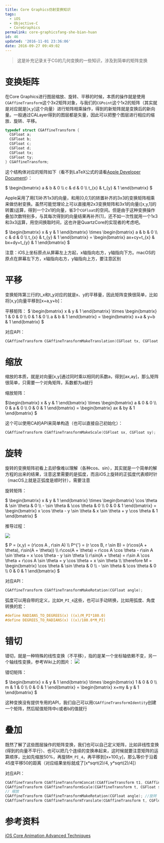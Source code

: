 ```yaml
---
title: Core Graphics仿射变换知识
tags:
  - iOS
  - Objective-C
  - CoreGraphics
permalink: core-graphicsfang-she-bian-huan
id: 46
updated: '2016-11-01 23:36:06'
date: 2016-09-27 09:49:02
---
```


> 这是补充记录关于CG的几何变换的一些知识，涉及到简单的矩阵变换

# 变换矩阵

在Core Graphics进行图层缩放、旋转、平移的时候，本质的操作就是使用`CGAffineTransform`这个3x2矩阵对象，与我们的`CGPoint`这个1x2的矩阵（其实就是对应就是[x,y]这个向量）进行矩阵相乘操作，得到的新矩阵就是变换后的新向量。一般通过CALayer得到的图层都是矢量，因此可以把整个图层进行相应的缩放、旋转、平移。

```objectivec
typedef struct CGAffineTransform { 
  CGFloat a; 
  CGFloat b; 
  CGFloat c; 
  CGFloat d; 
  CGFloat tx; 
  CGFloat ty; 
} CGAffineTransform;
```

这个结构体对应的矩阵如下（看不到LaTeX公式的请看[Apple Developer Document](https://developer.apple.com/reference/coregraphics/1455865-cgaffinetransformmake)）：

$ \begin{bmatrix} a & b & 0 \\\ c & d & 0 \\\ t\_{x} & t\_{y} & 1 \end{bmatrix} $

Apple采用了用[1]补齐1x3的向量，和用[0,0,1]的转置补齐的3x3的变换矩阵相乘来做仿射变换。虽然可能觉理论上可以直接用2x3变换矩阵和3x1的向量([x,y,1]的转置)运算，得到一个2x1的向量，省3个`CGFloat`的空间。但是由于这种变换操作叠加次数特别多，与其每次得到的向量结果再补齐[1]，还不如一次性就用一个1x3和3x3运算，用空间换取时间，这也许是QuartzCore的实现者的考虑吧。

$ \begin{bmatrix} x & y & 1 \end{bmatrix} \times \begin{bmatrix} a & b & 0 \\\ c & d & 0 \\\ t\_{x} & t\_{y} & 1 \end{bmatrix} = \begin{bmatrix} ax+cy+t\_{x} & bx+dy+t\_{y} & 1 \end{bmatrix} $


注意：iOS上坐标原点从屏幕左上方起，x轴指向右方，y轴指向下方。macOS的原点在屏幕左下方，x轴指向右方，y轴指向上方，要注意区别

# 平移

变换矩阵第三行的t\_x和t\_y对应的就是x、y的平移量，因此矩阵变换很简单，比如将[x,y]向量平移到[x+a,y+b]：

平移矩阵：
$ \begin{bmatrix} x & y & 1 \end{bmatrix} \times \begin{bmatrix} 1 & 0 & 0 \\\ 0 & 1 & 0 \\\ a & b & 1 \end{bmatrix} = \begin{bmatrix} x+a & y+b & 1 \end{bmatrix} $

对应API：

```objectivec
CGAffineTransform CGAffineTransformMakeTranslation(CGFloat tx, CGFloat ty);
```

# 缩放
缩放的本质，就是对向量[x,y]通过同时乘以相同的系数a，得到[ax,ay]，那么矩阵很简单，只需要一个对角矩阵，系数都为a就行

缩放矩阵：

$\begin{bmatrix} x & y & 1 \end{bmatrix} \times \begin{bmatrix} a & 0 & 0 \\\ 0 & a & 0 \\\ 0 & 0 & 1 \end{bmatrix} = \begin{bmatrix} ax & by & 1 \end{bmatrix} $

这个可以使用CA的API来简单构造（也可以直接自己初始化）：

```objectivec
CGAffineTransform CGAffineTransformMakeScale(CGFloat sx, CGFloat sy);
```

# 旋转
旋转的变换矩阵初看上去好像难以理解（各种cos、sin），其实就是一个简单的解方程的出来的结果，注意这里需要的是弧度，而且iOS上旋转的正弧度代表顺时针（macOS上就是正弧度是顺时针），需要注意

旋转矩阵：

$ \begin{bmatrix} x & y & 1 \end{bmatrix} \times \begin{bmatrix} \cos \theta & \sin \theta & 0 \\\ - \sin \theta & \cos \theta & 0 \\\ 0 & 0 & 1 \end{bmatrix} = \begin{bmatrix} x \cos \theta - y \sin \theta & x \sin \theta + y \cos \theta & 1 \end{bmatrix} $

推导过程：

![](http://7xsf4p.com1.z0.glb.clouddn.com/image/4/ef/04946d0b15517c28f52f8aaf7a850.png)

$ P = (x,y) = (r\cos A , r\sin A) \\\ P^{'} = (r \cos B, r \sin B) = (r\cos(A + \theta), r\sin(A + \theta)) \\\ r\cos(A + \theta) = r\cos A \cos \theta - r\sin A \sin \theta = x \cos \theta - y \sin \theta \\\ r\sin(A + \theta) = r\sin A \cos \theta + r\cos A \sin \theta = y \cos \theta + x \sin \theta \\\ \therefore M = \begin{bmatrix} \cos \theta & \sin \theta & 0 \\\ - \sin \theta & \cos \theta & 0 \\\ 0 & 0 & 1 \end{bmatrix} $

对应API：

```objectivec
CGAffineTransform CGAffineTransformMakeRotation(CGFloat angle);
```

弧度可以用自带的定义，比如`M_PI_4`这些，也可以手动转换，比如用弧度、角度转换的宏：

```objectivec
#define RADIANS_TO_DEGREES(x) ((x)/M_PI*180.0) 
#define DEGREES_TO_RADIANS(x) ((x)/180.0*M_PI)
```

# 错切

错切，就是一种特殊的线性变换（不平移），指的是某一个坐标轴依赖不变，另一个轴线性变换，参考Wiki上的图片：
![](https://upload.wikimedia.org/wikipedia/commons/0/08/Eigen.jpg)

错切矩阵：

$ \begin{bmatrix} x & y & 1 \end{bmatrix} \times \begin{bmatrix} 1 & 0 & 0 \\\ m & 1 & 0 \\\ 0 & 0 & 1 \end{bmatrix} = \begin{bmatrix} x+my & y & 1 \end{bmatrix} $

这种变换没有提供专用的API，我们自己可以用`CGAffineTransformIdentity`创建一个矩阵，然后赋值矩阵中c或者b的值就行

# 叠加
既然了解了这些图层操作的矩阵变换，我们也可以自己定义矩阵，比如非线性变换(得到的向量不平行）、也可以把几个连续的变换串起来，这时候就要注意矩阵的运算顺序，比如先缩放50%，再旋转`M_PI_4`，再平移到[x+100,y]，那么等价于沿着45度平移50的距离（对应结果坐标就成了[x\*sqrt(2)/4, y\*sqrt(2)/4]）

对应API：

```objectivec
CGAffineTransform CGAffineTransformConcat(CGAffineTransform t1, CGAffineTransform t2); // 最通用
CGAffineTransform CGAffineTransformScale(CGAffineTransform t, CGFloat sx, CGFloat sy);
// 缩放
CGAffineTransform CGAffineTransformMakeRotation(CGFloat angle); //旋转
CGAffineTransform CGAffineTransformTranslate(CGAffineTransform t, CGFloat tx, CGFloat ty); // 平移
```

# 参考资料
[iOS Core Animation Advanced Techniques](https://github.com/AttackOnDobby/iOS-Core-Animation-Advanced-Techniques/blob/master/5-%E5%8F%98%E6%8D%A2/%E5%8F%98%E6%8D%A2.md)